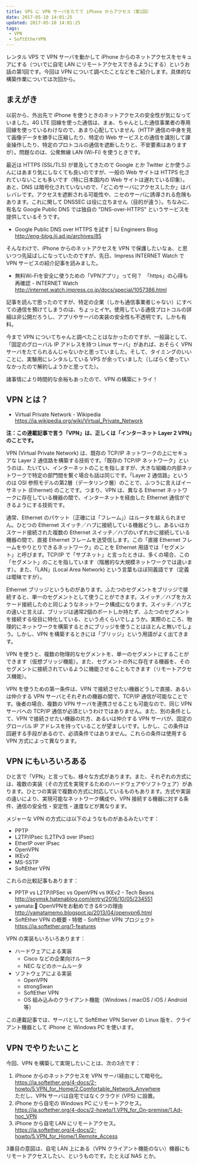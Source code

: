 ```yaml
---
title: VPS に VPN サーバをたてて iPhone からアクセス（第1回）
date: 2017-05-10 14:01:25
updated: 2017-05-10 14:01:25
tags:
 - VPN
 - SoftEtherVPN
---
```


レンタル VPS で VPN サーバを動かして iPhone からのネットアクセスをセキュアにする（ついでに自宅 LAN にリモートアクセスできるようにする）というお話の第1回です。今回は VPN について調べたことなどをご紹介します。具体的な構築作業については次回から。

## まえがき

以前から、外出先で iPhone を使うときのネットアクセスの安全性が気になっていました。4G LTE 回線を使った通信は、まぁ、ちゃんとした通信事業者の専用回線を使っているわけなので、あまり心配していません（HTTP 通信の中身を見て画像データを勝手に圧縮したり、特定の Web サービスとの通信を識別して課金操作したり、特定のプロトコルの通信を遮断したりと、不安要素はありますが）。問題なのは、公衆無線 LAN (Wi-Fi) を使うときです。

最近は HTTPS (SSL/TLS) が普及してきたので Google とか Twitter とか使うぶんにはあまり気にしなくても良いのですが、一般の Web サイトは HTTPS 化されていないことも多いです（特に日本国内の Web サイトは遅れている印象）。あと、DNS は暗号化されていないので、「どこのサーバにアクセスしたか」はバレバレです。アクセスを遮断される可能性や、ニセのサーバに誘導される危険もあります。これに関して DNSSEC は役に立ちません（目的が違う）。ちなみに、有名な Google Public DNS では独自の "DNS-over-HTTPS" というサービスを提供しているそうです。

- Google Public DNS over HTTPS を試す | IIJ Engineers Blog   
  http://eng-blog.iij.ad.jp/archives/85

そんなわけで、iPhone からのネットアクセスを VPN で保護したいなぁ、と思いつつ先延ばしになっていたのですが、先日、Impress INTERNET Watch で VPN サービスの紹介記事を読みました。

- 無料Wi-Fiを安全に使うための「VPNアプリ」って何？　「https」の心得も再確認 - INTERNET Watch   
  http://internet.watch.impress.co.jp/docs/special/1057386.html

記事を読んで思ったのですが、特定の企業（しかも通信事業者じゃない）にすべての通信を預けてしまうのは、ちょっとイヤ。使用している通信プロトコルの詳細は非公開だろうし、アプリやサーバの実装の安全性も不透明です。しかも有料。

今まで VPN についてちゃんと調べたことはなかったのですが、一般論として、「固定のグローバル IP アドレスを持つ Linux サーバ」があれば、おそらく VPN サーバをたてられるんじゃないかと思っていました。そして、タイミングのいいことに、実験用にレンタルしている VPS が余っていました（しばらく使っていなかったので解約しようかと思ってた）。

諸事情により時間的な余裕もあったので、VPN の構築にトライ！

## VPN とは？

- Virtual Private Network - Wikipedia   
  https://ja.wikipedia.org/wiki/Virtual_Private_Network

**注：この連載記事で言う「VPN」は、正しくは「インターネット Layer 2 VPN」のことです。**

VPN (Virtual Private Network) は、既存の TCP/IP ネットワークの上にセキュアな Layer 2 通信路を構築する技術です。「既存の TCP/IP ネットワーク」というのは、たいてい、インターネットのことを指しますが、大きな組織の内部ネットワークで特定の部門間を繋ぐ場合も話は同じです。「Layer 2 通信路」というのは OSI 参照モデルの第2層（データリンク層）のことで、ふつうに言えばイーサネット (Ethernet) のことです。つまり、VPN は、異なる Ethernet ネットワークに存在している機器の間で、インターネットを経由した Ethernet 通信ができるようにする技術です。

通常、Ethernet のパケット（正確には「フレーム」）はルータを越えられません。ひとつの Ethernet スイッチ／ハブに接続している機器どうし、あるいはカスケード接続された複数の Ethernet スイッチ／ハブのいずれかに接続している機器の間で、直接 Ethernet フレームを送受信します。この「直接 Ethernet フレームをやりとりできるネットワーク」のことを Ethernet 用語では「セグメント」と呼びます。TCP/IP で「サブネット」と言ったときは、多くの場合、この「セグメント」のことを指しています（階層的な大規模ネットワークでは違います）。また、「LAN」(Local Area Network) という言葉もほぼ同義語です（定義は曖昧ですが）。

Ethernet ブリッジというものがあります。ふたつのセグメントをブリッジで接続すると、単一のセグメントとして使うことができます。スイッチ／ハブをカスケード接続したのと同じようなネットワーク構成になります。スイッチ／ハブとの違いと言えば、ブリッジは通常2個のポートしか持たず、ふたつのセグメントを接続する役目に特化している、という点くらいでしょうか。実際のところ、物理的にネットワークを構築するときにブリッジを使うことはほとんと無いでしょう。しかし、VPN を構築するときには「ブリッジ」という用語がよく出てきます。

VPN を使うと、複数の物理的なセグメントを、単一のセグメントにすることができます（仮想ブリッジ機能）。また、セグメントの外に存在する機器を、そのセグメントに接続されているように機能させることもできます（リモートアクセス機能）。

VPN を使うための第一条件は、VPN で接続させたい機器どうしで直接、あるいは仲介する VPN サーバとそれぞれの機器の間で、TCP/IP 通信が可能なことです。後者の場合、複数の VPN サーバを連携させることも可能なので、同じ VPN サーバへの TCP/IP 通信が必須というわけではありません。また、別の条件として、VPN で接続させたい機器の片方、あるいは仲介する VPN サーバが、固定のグローバル IP アドレスを持っていることが望ましいです。しかし、この条件は回避する手段があるので、必須条件ではありません。これらの条件は使用する VPN 方式によって異なります。

## VPN にもいろいろある

ひと言で「VPN」と言っても、様々な方式があります。また、それぞれの方式には、複数の実装（その方式を実現するためのハードウェアやソフトウェア）があります。ひとつの実装で複数の方式に対応しているものもあります。方式や実装の違いにより、実現可能なネットワーク構成や、VPN 接続する機器に対する条件、通信の安全性・安定性・速度などが異なります。

メジャーな VPN の方式には以下のようなものがあるみたいです：

- PPTP
- L2TP/IPsec (L2TPv3 over IPsec)
- EtherIP over IPsec
- OpenVPN
- IKEv2
- MS-SSTP
- SoftEther VPN

これらの比較記事もあります：

- PPTP vs L2TP/IPSec vs OpenVPN vs IKEv2 - Tech Beans   
  http://soymsk.hatenablog.com/entry/2016/10/05/234551
- yamata::memo: OpenVPNをお勧めできる6つの理由   
  http://yamatamemo.blogspot.jp/2013/04/openvpn6.html
- SoftEther VPN の概要・特徴 - SoftEther VPN プロジェクト   
  https://ja.softether.org/1-features

VPN の実装もいろいろあります：

- ハードウェアによる実装
  - Cisco などの企業向けルータ
  - NEC などのホームルータ
- ソフトウェアによる実装
  - OpenVPN
  - strongSwan
  - SoftEther VPN
  - OS 組み込みのクライアント機能（Windows / macOS / iOS / Android 等）

この連載記事では、サーバとして SoftEther VPN Server の Linux 版を、クライアント機器として iPhone と Windows PC を使います。

## VPN でやりたいこと

今回、VPN を構築して実現したいことは、次の3点です：

1. iPhone からのネットアクセスを VPN サーバ経由にして暗号化。   
   https://ja.softether.org/4-docs/2-howto/5.VPN_for_Home/2.Comfortable_Network_Anywhere   
   ただし、VPN サーバは自宅ではなくクラウド (VPS) に設置。
1. iPhone から自宅の Windows PC にリモートアクセス。   
   https://ja.softether.org/4-docs/2-howto/1.VPN_for_On-premise/1.Ad-hoc_VPN
1. iPhone から自宅 LAN にリモートアクセス。   
   https://ja.softether.org/4-docs/2-howto/5.VPN_for_Home/1.Remote_Access

3番目の意図は、自宅 LAN 上にある（VPN クライアント機能のない）機器にもリモートアクセスしたい、というものです。たとえば NAS とか。

